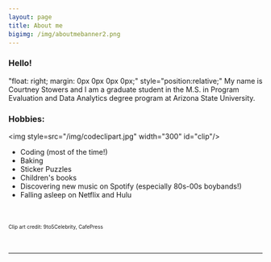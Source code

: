 ```yaml
---
layout: page
title: About me
bigimg: /img/aboutmebanner2.png
---
```

 
### Hello!
"float: right; margin: 0px 0px 0px 0px;"
style="position:relative;"
My name is Courtney Stowers and I am a graduate student in the M.S. in Program Evaluation and Data Analytics degree program at Arizona State University.

### Hobbies:

<img style=src="/img/codeclipart.jpg" width="300" id="clip"/>

<ul>
<li> Coding (most of the time!) </li>
<li> Baking </li>
<li> Sticker Puzzles </li>
<li> Children's books </li>
<li> Discovering new music on Spotify (especially 80s-00s boybands!) </li>
<li> Falling asleep on Netflix and Hulu </li>
</ul>



<br>

<font size="1"> Clip art credit: 9to5Celebrity, CafePress </font>

<br>


---

<style>

.formatting h3{
color: #331132;
}

.link { color: #ff5e6c; 
}

.clip{
float: right;    
margin: 0 0 0 15px;
}

</style>
